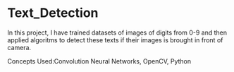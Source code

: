 # Text_Detection
In this project, I have trained datasets of images of digits from 0-9 and then applied algoritms to detect these texts if their images is brought in front of camera.


Concepts Used:Convolution Neural Networks, OpenCV, Python
